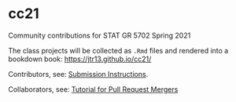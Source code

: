 # cc21

Community contributions for STAT GR 5702 Spring 2021

The class projects will be collected as `.Rmd` files and rendered into a bookdown book: https://jtr13.github.io/cc21/

Contributors, see: [Submission Instructions](https://jtr13.github.io/cc21/github-submission-instructions.html).

Collaborators, see: [Tutorial for Pull Request Mergers](https://jtr13.github.io/cc21/tutorial-for-pull-request-mergers.html)

